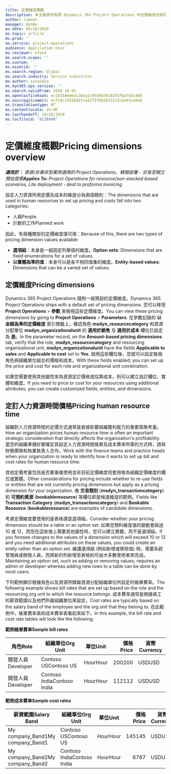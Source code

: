```yaml
---
title: 定價維度概觀
description: 本主題提供有關 Dynamics 365 Project Operations 中定價維度的資訊。
author: rumant
manager: AnnBe
ms.date: 09/18/2020
ms.topic: article
ms.prod: ''
ms.service: project-operations
audience: Application User
ms.reviewer: kfend
ms.search.scope: ''
ms.custom: ''
ms.assetid: ''
ms.search.region: Global
ms.search.industry: Service industries
ms.author: suvaidya
ms.dyn365.ops.version: ''
ms.search.validFrom: 2020-10-01
ms.openlocfilehash: ec2e350e0e4c28ea1c9540d70c83fdf0a75dc408
ms.sourcegitcommit: 4cf1dc1561b92fca4175f0b3813133c5e63ce8e6
ms.translationtype: HT
ms.contentlocale: zh-HK
ms.lasthandoff: 10/28/2020
ms.locfileid: "4128490"
---
```

# <a name="pricing-dimensions-overview"></a><span data-ttu-id="2b3a5-103">定價維度概觀</span><span class="sxs-lookup"><span data-stu-id="2b3a5-103">Pricing dimensions overview</span></span>

<span data-ttu-id="2b3a5-104">_**適用於：** 資源/非庫存型案例適用的 Project Operations、精簡部署 - 交易至開立預估發票_</span><span class="sxs-lookup"><span data-stu-id="2b3a5-104">_**Applies To:** Project Operations for resource/non-stocked based scenarios, Lite deployment - deal to proforma invoicing_</span></span>

<span data-ttu-id="2b3a5-105">設定人力資源所用定價及成本的維度分為兩個類別：</span><span class="sxs-lookup"><span data-stu-id="2b3a5-105">The dimensions that are used in human resources to set up pricing and costs fall into two categories:</span></span>

- <span data-ttu-id="2b3a5-106">人員</span><span class="sxs-lookup"><span data-stu-id="2b3a5-106">People</span></span>
- <span data-ttu-id="2b3a5-107">計劃的工作</span><span class="sxs-lookup"><span data-stu-id="2b3a5-107">Planned work</span></span>

<span data-ttu-id="2b3a5-108">因此，有兩種類型的定價維度值可用：</span><span class="sxs-lookup"><span data-stu-id="2b3a5-108">Because of this, there are two types of pricing dimension values available:</span></span>

- <span data-ttu-id="2b3a5-109">**選項組**：本身是一組固定列舉值的維度。</span><span class="sxs-lookup"><span data-stu-id="2b3a5-109">**Option sets**: Dimensions that are fixed enumerations for a set of values.</span></span>
- <span data-ttu-id="2b3a5-110">**以實體為準的值**：本身可以是各不相同值集的維度。</span><span class="sxs-lookup"><span data-stu-id="2b3a5-110">**Entity-based values**: Dimensions that can be a varied set of values.</span></span>

## <a name="pricing-dimensions"></a><span data-ttu-id="2b3a5-111">定價維度</span><span class="sxs-lookup"><span data-stu-id="2b3a5-111">Pricing dimensions</span></span>

<span data-ttu-id="2b3a5-112">Dynamics 365 Project Operations 隨附一組預設的定價維度。</span><span class="sxs-lookup"><span data-stu-id="2b3a5-112">Dynamics 365 Project Operations ships with a default set of pricing dimensions.</span></span> <span data-ttu-id="2b3a5-113">您可以移至 **Project Operations** > **參數** 來檢視這些定價維度。</span><span class="sxs-lookup"><span data-stu-id="2b3a5-113">You can view these pricing dimensions by going to **Project Operations** > **Parameters**.</span></span> <span data-ttu-id="2b3a5-114">在參數記錄的 **以金額為準的定價維度** 索引標籤上，確認角色 **msdyn_resourcecategory** 和資源分配單位 **msdyn_organizationalunit** 的 **適用於銷售** 及 **適用於成本** 欄位已設定為 **是**。</span><span class="sxs-lookup"><span data-stu-id="2b3a5-114">In the parameter record, on the **Amount-based pricing dimensions** tab, verify that the role, **msdyn_resourcecategory** and resourcing organizational unit, **msdyn_organizationalunit** have the fields **Applicable to sales** and **Applicable to cost** set to **Yes**.</span></span> <span data-ttu-id="2b3a5-115">啟用這些欄位後，您就可以設定每個角色與組織單位組合的價格和成本。</span><span class="sxs-lookup"><span data-stu-id="2b3a5-115">With these fields enabled, you can set up the price and cost for each role and organizational unit combination.</span></span>

<span data-ttu-id="2b3a5-116">如果您需要使用其他屬性來為資源定訂價格或估算成本，則可以建立自訂欄位、實體和維度。</span><span class="sxs-lookup"><span data-stu-id="2b3a5-116">If you need to price or cost for your resources using additional attributes, you can create customized fields, entities, and dimensions.</span></span>

## <a name="pricing-human-resource-time"></a><span data-ttu-id="2b3a5-117">定訂人力資源時間價格</span><span class="sxs-lookup"><span data-stu-id="2b3a5-117">Pricing human resource time</span></span>
<span data-ttu-id="2b3a5-118">組織對人力資源時間的定價方式通常是直接影響組織獲利能力的重要策略考量。</span><span class="sxs-lookup"><span data-stu-id="2b3a5-118">How an organization prices human resource time is often an important strategic consideration that directly affects the organization's profitability.</span></span> <span data-ttu-id="2b3a5-119">當您的組織準備好要確定其設定人力資源時間帳單及成本費率所需的方式時，請與財務團隊和執業負責人合作。</span><span class="sxs-lookup"><span data-stu-id="2b3a5-119">Work with the finance teams and practice heads when your organization is ready to identify how it wants to set up bill and cost rates for human resource time.</span></span>

<span data-ttu-id="2b3a5-120">其他定價考量包括是否要重複使用並非目前定價維度但套用做為組織定價維度的欄位或實體。</span><span class="sxs-lookup"><span data-stu-id="2b3a5-120">Other considerations for pricing include whether to re-use fields or entities that are not currently pricing dimensions but apply as a pricing dimension for your organization.</span></span> <span data-ttu-id="2b3a5-121">像 **交易類別** (**msdyn_transactioncategory**) 和 **可預約資源** (**bookableresource**) 等欄位即是候選維度的範例。</span><span class="sxs-lookup"><span data-stu-id="2b3a5-121">Fields like **Transaction Category** (**msdyn_transactioncategory**) and **Bookable Resource** (**bookableresource**) are examples of candidate dimensions.</span></span> 

<span data-ttu-id="2b3a5-122">考慮定價維度要使用的是表格還是選項組。</span><span class="sxs-lookup"><span data-stu-id="2b3a5-122">Consider whether your pricing dimension should be a table or an option set.</span></span> <span data-ttu-id="2b3a5-123">如果您預料維度值的變動會超過 10 或 12，而您在這些值上需要其他屬性時，您可以建立實體，而不是選項組。</span><span class="sxs-lookup"><span data-stu-id="2b3a5-123">If you foresee changes to the values of a dimension which will exceed 10 or 12 and you need additional attributes on these values, you could create an entity rather than an option set.</span></span> <span data-ttu-id="2b3a5-124">維護選項組 (例如新增或移除值) 時，需要系統管理員或開發人員，而將新的列新增至表格則可由大多數使用者來完成。</span><span class="sxs-lookup"><span data-stu-id="2b3a5-124">Maintaining an option set, such as adding or removing values, requires an admin or developer whereas adding new rows to a table can be done by most users.</span></span>

<span data-ttu-id="2b3a5-125">下列範例顯示根據角色以及資源所隸屬資源分配組織單位所設定的帳單費率。</span><span class="sxs-lookup"><span data-stu-id="2b3a5-125">The following example shows bill rates that are set up based on the role and the resourcing org unit to which the resource belongs.</span></span> <span data-ttu-id="2b3a5-126">成本費率通常是根據員工的薪資範圍以及他們所屬組織單位來設定。</span><span class="sxs-lookup"><span data-stu-id="2b3a5-126">Cost rates are typically based on the salary band of the employee and the org unit that they belong to.</span></span> <span data-ttu-id="2b3a5-127">在此範例中，帳單費率表和成本費率表看起來如下。</span><span class="sxs-lookup"><span data-stu-id="2b3a5-127">In this example, the bill rate and cost rate tables will look like the following.</span></span>

<span data-ttu-id="2b3a5-128">**範例帳單費率**</span><span class="sxs-lookup"><span data-stu-id="2b3a5-128">**Sample bill rates**</span></span>

| <span data-ttu-id="2b3a5-129">角色</span><span class="sxs-lookup"><span data-stu-id="2b3a5-129">Role</span></span>        | <span data-ttu-id="2b3a5-130">組織單位</span><span class="sxs-lookup"><span data-stu-id="2b3a5-130">Org Unit</span></span>    |<span data-ttu-id="2b3a5-131">單位</span><span class="sxs-lookup"><span data-stu-id="2b3a5-131">Unit</span></span>      |<span data-ttu-id="2b3a5-132">價格</span><span class="sxs-lookup"><span data-stu-id="2b3a5-132">Price</span></span>      |<span data-ttu-id="2b3a5-133">貨幣</span><span class="sxs-lookup"><span data-stu-id="2b3a5-133">Currency</span></span>  |
| ------------|-------------|----------|----------:|----------|
| <span data-ttu-id="2b3a5-134">開發人員</span><span class="sxs-lookup"><span data-stu-id="2b3a5-134">Developer</span></span>   | <span data-ttu-id="2b3a5-135">Contoso US</span><span class="sxs-lookup"><span data-stu-id="2b3a5-135">Contoso US</span></span>  |<span data-ttu-id="2b3a5-136">Hour</span><span class="sxs-lookup"><span data-stu-id="2b3a5-136">Hour</span></span> | <span data-ttu-id="2b3a5-137">200</span><span class="sxs-lookup"><span data-stu-id="2b3a5-137">200</span></span>|<span data-ttu-id="2b3a5-138">USD</span><span class="sxs-lookup"><span data-stu-id="2b3a5-138">USD</span></span>     |
| <span data-ttu-id="2b3a5-139">開發人員</span><span class="sxs-lookup"><span data-stu-id="2b3a5-139">Developer</span></span>   | <span data-ttu-id="2b3a5-140">Contoso India</span><span class="sxs-lookup"><span data-stu-id="2b3a5-140">Contoso India</span></span> |<span data-ttu-id="2b3a5-141">Hour</span><span class="sxs-lookup"><span data-stu-id="2b3a5-141">Hour</span></span>|   <span data-ttu-id="2b3a5-142">112</span><span class="sxs-lookup"><span data-stu-id="2b3a5-142">112</span></span>|<span data-ttu-id="2b3a5-143">USD</span><span class="sxs-lookup"><span data-stu-id="2b3a5-143">USD</span></span>     |


<span data-ttu-id="2b3a5-144">**範例成本費率**</span><span class="sxs-lookup"><span data-stu-id="2b3a5-144">**Sample cost rates**</span></span>

| <span data-ttu-id="2b3a5-145">薪資範圍</span><span class="sxs-lookup"><span data-stu-id="2b3a5-145">Salary Band</span></span>     | <span data-ttu-id="2b3a5-146">組織單位</span><span class="sxs-lookup"><span data-stu-id="2b3a5-146">Org Unit</span></span>    |<span data-ttu-id="2b3a5-147">單位</span><span class="sxs-lookup"><span data-stu-id="2b3a5-147">Unit</span></span>      |<span data-ttu-id="2b3a5-148">價格</span><span class="sxs-lookup"><span data-stu-id="2b3a5-148">Price</span></span>      |<span data-ttu-id="2b3a5-149">貨幣</span><span class="sxs-lookup"><span data-stu-id="2b3a5-149">Currency</span></span>  |
| ----------------|-------------|----------|----------:|----------|
| <span data-ttu-id="2b3a5-150">My company_Band1</span><span class="sxs-lookup"><span data-stu-id="2b3a5-150">My company_Band1</span></span> | <span data-ttu-id="2b3a5-151">Contoso US</span><span class="sxs-lookup"><span data-stu-id="2b3a5-151">Contoso US</span></span>  |<span data-ttu-id="2b3a5-152">Hour</span><span class="sxs-lookup"><span data-stu-id="2b3a5-152">Hour</span></span> | <span data-ttu-id="2b3a5-153">145</span><span class="sxs-lookup"><span data-stu-id="2b3a5-153">145</span></span>|<span data-ttu-id="2b3a5-154">USD</span><span class="sxs-lookup"><span data-stu-id="2b3a5-154">USD</span></span>     |
| <span data-ttu-id="2b3a5-155">My company_Band2</span><span class="sxs-lookup"><span data-stu-id="2b3a5-155">My company_Band2</span></span> | <span data-ttu-id="2b3a5-156">Contoso India</span><span class="sxs-lookup"><span data-stu-id="2b3a5-156">Contoso India</span></span> |<span data-ttu-id="2b3a5-157">Hour</span><span class="sxs-lookup"><span data-stu-id="2b3a5-157">Hour</span></span>|   <span data-ttu-id="2b3a5-158">67</span><span class="sxs-lookup"><span data-stu-id="2b3a5-158">67</span></span>|<span data-ttu-id="2b3a5-159">USD</span><span class="sxs-lookup"><span data-stu-id="2b3a5-159">USD</span></span>     |
